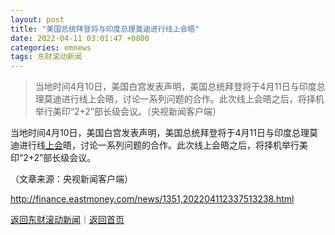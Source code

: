 ```yaml
---
layout: post
title: "美国总统拜登将与印度总理莫迪进行线上会晤"
date: 2022-04-11 03:01:47 +0800
categories: emnews
tags: 东财滚动新闻
---
```

> 当地时间4月10日，美国白宫发表声明，美国总统拜登将于4月11日与印度总理莫迪进行线上会晤，讨论一系列问题的合作。此次线上会晤之后，将择机举行美印“2+2”部长级会议。（央视新闻客户端）

<p>当地时间4月10日，美国白宫发表声明，美国总统拜登将于4月11日与印度总理莫迪进行线<span id="Info.3312"><a href="http://data.eastmoney.com/xg/gh/default.html" class="infokey">上会</a></span>晤，讨论一系列问题的合作。此次线上会晤之后，将择机举行美印“2+2”部长级会议。</p><p class="em_media">（文章来源：央视新闻客户端）</p>

<http://finance.eastmoney.com/news/1351,202204112337513238.html>

[返回东财滚动新闻](//finews.withounder.com/emnews/)｜[返回首页](//finews.withounder.com/)